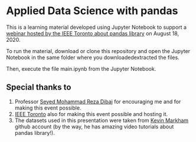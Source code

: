 # Applied Data Science with pandas

This is a learning material developed using Jupyter Notebook to support a <a href='https://www.ieeetoronto.ca/2020/08/06/applied-data-science-with-pandas/' target='_blank'> webinar hosted by the IEEE Toronto about pandas library</a> on August 18, 2020.  

To run the material, download or clone this repository and open the Jupyter Notebook in the same folder where you downloadedextracted the files.  

Then, execute the file main.ipynb from the Jupyter Notebook.

## Special thanks to  
1. Professor <a href='https://toronto.ieee.ca/people/seyed-mohammad-reza-dibaj/' target='_blank'>Seyed Mohammad Reza Dibaj</a> for encouraging me and for making this event possible.  
2. <a href='https://www.ieeetoronto.ca' target='_blank'>IEEE Toronto</a> also for making this event possible and hosting it.  
3. The datasets used in this presentation were taken from <a href='https://github.com/justmarkham/pandas-videos' target='_blank'>Kevin Markham</a> github account (by the way, he has amazing video tutorials about pandas library!).
